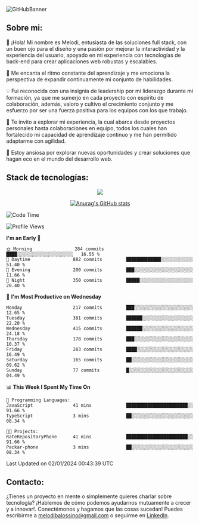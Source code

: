 ![GitHubBanner](https://github.com/MelBalossino/MelBalossino/assets/124601449/c1bfc12f-f708-4d5e-a44c-cbc714e582b2)

## Sobre mi:

🤗 ¡Hola! Mi nombre es Melodi, entusiasta de las soluciones full stack, con un buen ojo para el diseño y una pasión por mejorar la interactividad y la experiencia del usuario, apoyado en mi experiencia con tecnologías de back-end para crear aplicaciones web robustas y escalables.

🚀 Me encanta el ritmo constante del aprendizaje y me emociona la perspectiva de expandir continuamente mi conjunto de habilidades.

💡 Fui reconocida con una insignia de leadership por mi liderazgo durante mi formación, ya que me sumerjo en cada proyecto con espíritu de colaboración, además, valoro y cultivo el crecimiento conjunto y me esfuerzo por ser una fuerza positiva para los equipos con los que trabajo.

💼 Te invito a explorar mi experiencia, la cual abarca desde proyectos personales hasta colaboraciones en equipo, todos los cuales han fortalecido mi capacidad de aprendizaje continuo y me han permitido adaptarme con agilidad.

🤗 Estoy ansiosa por explorar nuevas oportunidades y crear soluciones que hagan eco en el mundo del desarrollo web. 

## Stack de tecnologías:
<p align="center">
  <a href="https://skillicons.dev">
    <img src="https://skillicons.dev/icons?i=js,html,css,react,vite,webpack,redux,nodejs,express,postgres,sequelize,git,github,vscode,figma,materialui,tailwind" />
  </a>
</p>

<div align="center">
  
[![Anurag's GitHub stats](https://github-readme-stats.vercel.app/api?username=melbalossino&count_private=true&show_icons=true&theme=onedark)](https://github.com/anuraghazra/github-readme-stats)
</div>

<!--START_SECTION:waka-->
![Code Time](http://img.shields.io/badge/Code%20Time-27%20hrs%2022%20mins-blue)

![Profile Views](http://img.shields.io/badge/Profile%20Views-12-blue)

**I'm an Early 🐤** 

```text
🌞 Morning                284 commits         ████░░░░░░░░░░░░░░░░░░░░░   16.55 % 
🌆 Daytime                882 commits         █████████████░░░░░░░░░░░░   51.40 % 
🌃 Evening                200 commits         ███░░░░░░░░░░░░░░░░░░░░░░   11.66 % 
🌙 Night                  350 commits         █████░░░░░░░░░░░░░░░░░░░░   20.40 % 
```
📅 **I'm Most Productive on Wednesday** 

```text
Monday                   217 commits         ███░░░░░░░░░░░░░░░░░░░░░░   12.65 % 
Tuesday                  381 commits         ██████░░░░░░░░░░░░░░░░░░░   22.20 % 
Wednesday                415 commits         ██████░░░░░░░░░░░░░░░░░░░   24.18 % 
Thursday                 178 commits         ███░░░░░░░░░░░░░░░░░░░░░░   10.37 % 
Friday                   283 commits         ████░░░░░░░░░░░░░░░░░░░░░   16.49 % 
Saturday                 165 commits         ██░░░░░░░░░░░░░░░░░░░░░░░   09.62 % 
Sunday                   77 commits          █░░░░░░░░░░░░░░░░░░░░░░░░   04.49 % 
```


📊 **This Week I Spent My Time On** 

```text
💬 Programming Languages: 
JavaScript               41 mins             ███████████████████████░░   91.66 % 
TypeScript               3 mins              ██░░░░░░░░░░░░░░░░░░░░░░░   08.34 % 

🐱‍💻 Projects: 
RateRepositoryPhone      41 mins             ███████████████████████░░   91.66 % 
Packar-phone             3 mins              ██░░░░░░░░░░░░░░░░░░░░░░░   08.34 % 
```


 Last Updated on 02/01/2024 00:43:39 UTC
<!--END_SECTION:waka-->

## Contacto:
¿Tienes un proyecto en mente o simplemente quieres charlar sobre tecnología? ¡Hablemos de cómo podemos ayudarnos mutuamente a crecer y a innovar!. Conectémonos y hagamos que las cosas sucedan! Puedes escribirme a melodibalossino@gmail.com o seguirme en [LinkedIn](https://www.linkedin.com/in/melody-balossino-26745021b).


<!--
**MelBalossino/MelBalossino** is a ✨ _special_ ✨ repository because its `README.md` (this file) appears on your GitHub profile.



Here are some ideas to get you started:

- 🔭 I’m currently working on ...
- 🌱 I’m currently learning ...
- 👯 I’m looking to collaborate on ...
- 🤔 I’m looking for help with ...
- 💬 Ask me about ...
- 📫 How to reach me: ...
- 😄 Pronouns: ...
- ⚡ Fun fact: ...
-->
